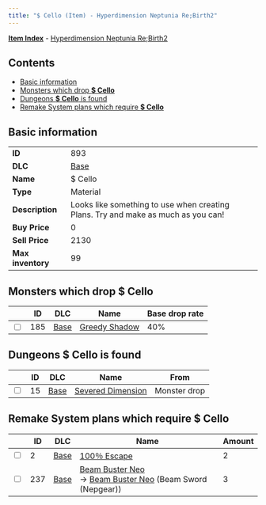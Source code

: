 ```yaml
---
title: "$ Cello (Item) - Hyperdimension Neptunia Re;Birth2"
---
```


[**Item Index**](/neptunia/rb2/item/index.html) - [Hyperdimension Neptunia Re;Birth2](/neptunia/rb2)

## Contents

- [Basic information](#basic-information)
- [Monsters which drop **$ Cello**](#monsters-which-drop-cello)
- [Dungeons **$ Cello** is found](#dungeons-cello-is-found)
- [Remake System plans which require **$ Cello**](#remake-system-plans-which-require-cello)

## Basic information

|   |   |
| -- | -- |
| **ID** | 893 |
| **DLC** | [Base](/neptunia/rb2/dlc/0-base.html) |
| **Name** | $ Cello |
| **Type** | Material |
| **Description** | Looks like something to use when creating Plans. Try and make as much as you can! |
| **Buy Price** | 0 |
| **Sell Price** | 2130 |
| **Max inventory** | 99 |

## Monsters which drop **$ Cello**

|    | ID | DLC | Name | Base drop rate |
| -- | -- | --- | ---- | -------------- |
| <input type="checkbox" id="rb2-monster-0-185" class="trackbox" /> | 185 | [Base](/neptunia/rb2/dlc/0-base.html) | [Greedy Shadow](/neptunia/rb2/monster/0-185-greedy-shadow.html) | 40% |

## Dungeons **$ Cello** is found

|    | ID | DLC | Name | From |
| -- | -- | --- | ---- | ---- |
| <input type="checkbox" id="rb2-dungeon-0-15" class="trackbox" /> | 15 | [Base](/neptunia/rb2/dlc/0-base.html) | [Severed Dimension](/neptunia/rb2/dungeon/0-15-severed-dimension.html) | Monster drop |

## Remake System plans which require **$ Cello**

|    | ID | DLC | Name | Amount |
| -- | -- | --- | ---- | ------ |
| <input type="checkbox" id="rb2-remake-0-2" class="trackbox" /> | 2 | [Base](/neptunia/rb2/dlc/0-base.html) | [100％ Escape](/neptunia/rb2/remake/0-2-100-escape.html) | 2 |
| <input type="checkbox" id="rb2-remake-0-237" class="trackbox" /> | 237 | [Base](/neptunia/rb2/dlc/0-base.html) | [Beam Buster Neo](/neptunia/rb2/remake/0-237-beam-buster-neo.html)<br />→ [Beam Buster Neo](/neptunia/rb2/item/0-1108-beam-buster-neo.html) (Beam Sword (Nepgear)) | 3 |
